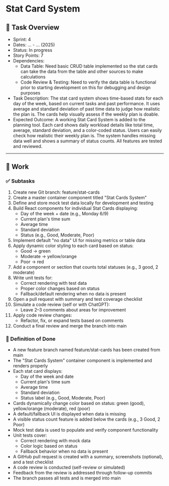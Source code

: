 # Stat Card System

## 📝 Task Overview
* Sprint: 4
* Dates: ... - ... (2025)
* Status: In progress
* Story Points: 7
* Dependencies:
    * Data Table: Need basic CRUD table implemented so the stat cards can take the data from the table and other sources to make calculations
    * Code Review & Testing: Need to verify the data table is functional prior to starting development on this for debugging and design purposes
* Task Description: The stat card system shows time-based stats for each day of the week, based on current tasks and past performance. It uses average and standard deviation of past time data to judge how realistic the plan is. The cards help visually assess if the weekly plan is doable.
* Expected Outcome: A working Stat Card System is added to the planning tool. Each card shows daily workload details like total time, average, standard deviation, and a color-coded status. Users can easily check how realistic their weekly plan is. The system handles missing data well and shows a summary of status counts. All features are tested and reviewed.

---

## 🔧 Work

### ✅ Subtasks
1. Create new Git branch: feature/stat-cards
2. Create a master container component titled "Stat Cards System"
3. Define and store mock test data locally for development and testing
4. Build React components for individual Stat Cards displaying:
    * Day of the week + date (e.g., Monday 6/9)
    * Current plan's time sum
    * Average time
    * Standard deviation
    * Status (e.g., Good, Moderate, Poor)
5. Implement default "no data" UI for missing metrics or table data
6. Apply dynamic color styling to each card based on status:
    * Good → green
    * Moderate → yellow/orange
    * Poor → red
7. Add a component or section that counts total statuses (e.g., 3 good, 2 moderate)
8. Write unit tests for:
    * Correct rendering with test data
    * Proper color changes based on status
    * Fallback/default rendering when no data is present
9. Open a pull request with summary and test coverage checklist
10. Simulate a code review (self or with ChatGPT):
    * Leave 2–3 comments about areas for improvement
11. Apply code review changes:
    * Refactor, fix, or expand tests based on comments
12. Conduct a final review and merge the branch into main


### 📘 Definition of Done
- A new feature branch named feature/stat-cards has been created from main
- The "Stat Cards System" container component is implemented and renders properly
- Each stat card displays:
    * Day of the week and date
    * Current plan's time sum
    * Average time
    * Standard deviation
    * Status label (e.g., Good, Moderate, Poor)
- Cards dynamically change color based on status: green (good), yellow/orange (moderate), red (poor)
- A default/fallback UI is displayed when data is missing
- A visible status count feature is added below the cards (e.g., 3 Good, 2 Poor)
- Mock test data is used to populate and verify component functionality
- Unit tests cover:
    * Correct rendering with mock data
    * Color logic based on status
    * Fallback behavior when no data is present
- A GitHub pull request is created with a summary, screenshots (optional), and a test checklist
- A code review is conducted (self-review or simulated)
- Feedback from the review is addressed through follow-up commits
- The branch passes all tests and is merged into main